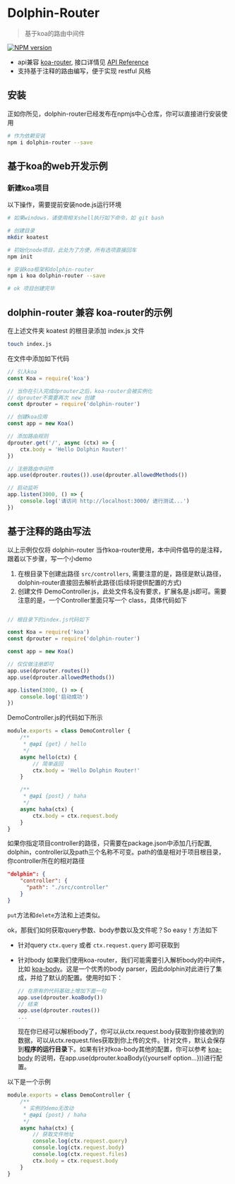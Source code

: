 # Dolphin-Router

> 基于koa的路由中间件

[![NPM version](https://img.shields.io/npm/v/@koa/router.svg?style=flat)](https://www.npmjs.com/package/dolphin-router)

+ api兼容 [koa-router](https://www.npmjs.com/package/koa-router), 接口详情见 [API Reference](https://github.com/koajs/router/blob/HEAD/API.md)
+ 支持基于注释的路由编写，便于实现 restful 风格

## 安装

正如你所见，dolphin-router已经发布在npmjs中心仓库，你可以直接进行安装使用

```bash
# 作为依赖安装
npm i dolphin-router --save
```

## 基于koa的web开发示例

### 新建koa项目

以下操作，需要提前安装node.js运行环境

```bash
# 如果windows，请使用相关shell执行如下命令，如 git bash

# 创建目录
mkdir koatest

# 初始化node项目，此处为了方便，所有选项直接回车
npm init

# 安装koa框架和dolphin-router
npm i koa dolphin-router --save

# ok 项目创建完毕
```

## dolphin-router 兼容 koa-router的示例

在上述文件夹 koatest 的根目录添加 index.js 文件

```bash
touch index.js
```

在文件中添加如下代码

```node.js
// 引入koa
const Koa = require('koa')

// 当你在引入完成dprouter之后，koa-router会被实例化
// dprouter不需要再次 new 创建
const dprouter = require('dolphin-router')

// 创建koa应用
const app = new Koa()

// 添加路由规则
dprouter.get('/', async (ctx) => {
    ctx.body = 'Hello Dolphin Router!'
})

// 注册路由中间件
app.use(dprouter.routes()).use(dprouter.allowedMethods())

// 启动监听
app.listen(3000, () => {
    console.log('请访问 http://localhost:3000/ 进行测试...')
})
```

## 基于注释的路由写法

以上示例仅仅将 dolphin-router 当作koa-router使用，本中间件倡导的是注释，跟着以下步骤，写一个小demo

1. 在根目录下创建出路径 `src/controllers`, 需要注意的是，路径是默认路径，dolphin-router直接回去解析此路径(后续将提供配置的方式)
2. 创建文件 DemoController.js，此处文件名没有要求，扩展名是.js即可。需要注意的是，一个Controller里面只写一个 class，具体代码如下

```node.js

// 根目录下的index.js代码如下

const Koa = require('koa')
const dprouter = require('dolphin-router')

const app = new Koa()

// 仅仅做注册即可
app.use(dprouter.routes())
app.use(dprouter.allowedMethods())

app.listen(3000, () => {
    console.log('启动成功')
})
```

DemoController.js的代码如下所示

```node.js
module.exports = class DemoController {
    /**
     * @api {get} / hello
     */
    async hello(ctx) {
        // 简单返回
        ctx.body = 'Hello Dolphin Router!'
    }

    /**
     * @api {post} / haha
     */
    async haha(ctx) {
        ctx.body = ctx.request.body
    }
}
```

如果你指定项目controller的路径，只需要在package.json中添加几行配置, dolphin，controller以及path三个名称不可变。path的值是相对于项目根目录，你controller所在的相对路径

```json
"dolphin": {
    "controller": {
      "path": "./src/controller"
    }
}
```

`put`方法和`delete`方法和上述类似。

ok，那我们如何获取query参数、body参数以及文件呢？So easy！方法如下

+ 针对query
  `ctx.query` 或者 `ctx.request.query` 即可获取到
+ 针对body
  如果我们使用koa-router，我们可能需要引入解析body的中间件，比如 [koa-body](https://www.npmjs.com/package/koa-body)。这是一个优秀的body parser，因此dolphin对此进行了集成，并给了默认的配置。使用时如下：

  ```node.js
  // 在原有的代码基础上增加下面一句
  app.use(dprouter.koaBody())
  // 结束
  app.use(dprouter.routes())
  ...
  ```

  现在你已经可以解析body了，你可以从ctx.request.body获取到你接收到的数据，可以从ctx.request.files获取到你上传的文件。针对文件，默认会保存到**程序的运行目录**下。如果有针对koa-body其他的配置，你可以参考 [koa-body](https://www.npmjs.com/package/koa-body) 的说明，在app.use(dprouter.koaBody({yourself option...}))进行配置。

以下是一个示例

```node.js
module.exports = class DemoController {
    /**
     * 实例的demo无改动
     * @api {post} / haha
     */
    async haha(ctx) {
        // 获取文件地址
        console.log(ctx.request.query)
        console.log(ctx.request.body)
        console.log(ctx.request.files)
        ctx.body = ctx.request.body
    }
}
```
